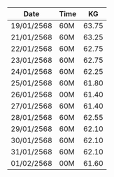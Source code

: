 | Date| Time | KG|
| -------- | ------- |------ |
|19/01/2568 | 60M |63.75|
|21/01/2568 | 60M |63.25|
|22/01/2568 | 60M |62.75|
|23/01/2568 | 60M |62.75|
|24/01/2568 | 60M |62.25|
|25/01/2568 | 60M |61.80|
|26/01/2568 | 00M |61.40|
|27/01/2568 | 60M |61.40|
|28/01/2568 | 60M |62.55|
|29/01/2568 | 60M |62.10|
|30/01/2568 | 60M |62.10|
|31/01/2568 | 60M |62.10|
|01/02/2568 | 00M |61.60|